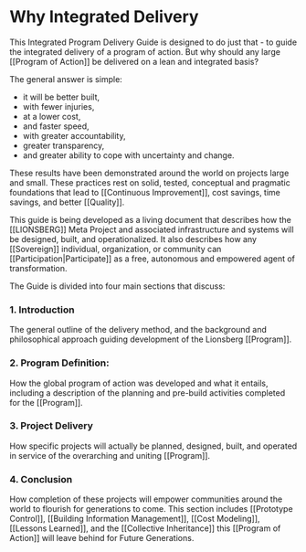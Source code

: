 # Why Integrated Delivery

This Integrated Program Delivery Guide is designed to do just that - to guide the integrated delivery of a program of action. But why should any large [[Program of Action]] be delivered on a lean and integrated basis?

The general answer is simple: 
- it will be better built, 
- with fewer injuries, 
- at a lower cost, 
- and faster speed, 
- with greater accountability, 
- greater transparency, 
- and greater ability to cope with uncertainty and change. 

These results have been demonstrated around the world on projects large and small. These practices rest on solid, tested, conceptual and pragmatic foundations that lead to [[Continuous Improvement]], cost savings, time savings, and better [[Quality]].  

This guide is being developed as a living document that describes how the [[LIONSBERG]] Meta Project and associated infrastructure and systems will be designed, built, and operationalized. It also describes how any [[Sovereign]] individual, organization, or community can [[Participation|Participate]] as a free, autonomous and empowered agent of transformation.

The Guide is divided into four main sections that discuss: 

### 1. Introduction
The general outline of the delivery method, and the background and philosophical approach guiding development of the Lionsberg [[Program]].  

### 2. Program Definition: 
How the global program of action was developed and what it entails, including a description of the planning and pre-build activities completed for the [[Program]]. 

### 3. Project Delivery
How specific projects will actually be planned, designed, built, and operated in service of the overarching and uniting [[Program]]. 

### 4. Conclusion 
How completion of these projects will empower communities around the world to flourish for generations to come. This section includes [[Prototype Control]], [[Building Information Management]], [[Cost Modeling]], [[Lessons Learned]], and the [[Collective Inheritance]] this [[Program of Action]] will leave behind for Future Generations. 
